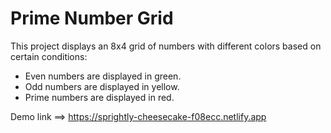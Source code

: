 # Prime Number Grid

This project displays an 8x4 grid of numbers with different colors based on certain conditions:
- Even numbers are displayed in green.
- Odd numbers are displayed in yellow.
- Prime numbers are displayed in red.

Demo link ==> https://sprightly-cheesecake-f08ecc.netlify.app
